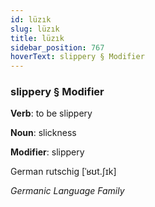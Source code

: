 ```yaml
---
id: lüzık
slug: lüzık
title: lüzık
sidebar_position: 767
hoverText: slippery § Modifier
---
```


### slippery § Modifier

**Verb**: to be slippery

**Noun**: slickness

**Modifier**: slippery

German rutschig [ˈʁʊt.ʃɪk]

*Germanic Language Family*